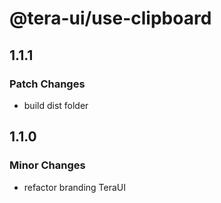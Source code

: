 # @tera-ui/use-clipboard

## 1.1.1

### Patch Changes

- build dist folder

## 1.1.0

### Minor Changes

- refactor branding TeraUI
